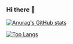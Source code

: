 ### Hi there 👋

[![Anurag's GitHub stats](https://github-readme-stats.vercel.app/api?username=Mrooze-zeng)](https://github.com/Mrooze-zeng/)


[![Top Langs](https://github-readme-stats.vercel.app/api/top-langs/?username=Mrooze-zeng&layout=compact)](https://github.com/Mrooze-zeng/)




<!--
**Mrooze-zeng/Mrooze-zeng** is a ✨ _special_ ✨ repository because its `README.md` (this file) appears on your GitHub profile.

Here are some ideas to get you started:

- 🔭 I’m currently working on ...
- 🌱 I’m currently learning ...
- 👯 I’m looking to collaborate on ...
- 🤔 I’m looking for help with ...
- 💬 Ask me about ...
- 📫 How to reach me: ...
- 😄 Pronouns: ...
- ⚡ Fun fact: ...
-->
